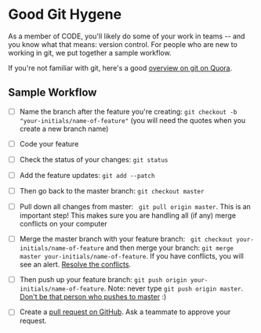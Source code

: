 # Good Git Hygene
As a member of CODE, you'll likely do some of your work in teams -- and you know what that means: version control. For people who are new to working in git, we put together a sample workflow.

If you're not familiar with git, here's a good [overview on git on Quora](https://www.quora.com/What-is-git-and-why-should-I-use-it).

## Sample Workflow

- [ ] Name the branch after the feature you're creating:
`git checkout -b "your-initials/name-of-feature"` (you will need the quotes when you create a new branch name)

- [ ] Code your feature

- [ ] Check the status of your changes:
`git status`

- [ ] Add the feature updates:
`git add --patch`

- [ ] Then go back to the master branch:
`git checkout master`

- [ ] Pull down all changes from master:
` git pull origin master`. This is an important step! This makes sure you are handling all (if any) merge conflicts on your computer

- [ ] Merge the master branch with your feature branch:
` git checkout your-initials/name-of-feature` and then merge your branch: `git merge master your-initials/name-of-feature`. If you have conflicts, you will see an alert. [Resolve the conflicts](http://stackoverflow.com/questions/161813/how-to-resolve-merge-conflicts-in-git).

- [ ] Then push up your feature branch:
`git push origin your-initials/name-of-feature`. Note: never type `git push origin master`. [Don't be that person who pushes to master](https://8thlight.com/blog/sandro-padin/2015/06/08/help-i-just-force-pushed-to-master.html) :) 

- [ ] Create a [pull request on GitHub](https://help.github.com/articles/creating-a-pull-request/). Ask a teammate to approve your request.

